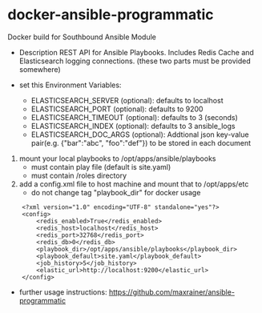 # docker-ansible-programmatic
Docker build for Southbound Ansible Module

* Description
REST API for Ansible Playbooks. Includes Redis Cache and Elasticsearch logging connections. (these two parts must be provided somewhere)

* set this Environment Variables:
	* ELASTICSEARCH_SERVER   (optional): defaults to localhost
	* ELASTICSEARCH_PORT     (optional): defaults to 9200
	* ELASTICSEARCH_TIMEOUT  (optional): defaults to 3 (seconds)
	* ELASTICSEARCH_INDEX    (optional): defaults to 3 ansible_logs
	* ELASTICSEARCH_DOC_ARGS (optional): Addtional json key-value pair(e.g. {"bar":"abc", "foo":"def"}) to be stored in each document


1. mount your local playbooks to /opt/apps/ansible/playbooks
	* must contain play file (default is site.yaml)
	* must contain /roles directory 
2. add a config.xml file to host machine and mount that to /opt/apps/etc
	* do not change tag "playbook_dir" for docker usage
	
```
	<?xml version="1.0" encoding="UTF-8" standalone="yes"?>
	<config>
		<redis_enabled>True</redis_enabled>
		<redis_host>localhost</redis_host>
		<redis_port>32768</redis_port>
		<redis_db>0</redis_db>
		<playbook_dir>/opt/apps/ansible/playbooks</playbook_dir>
		<playbook_default>site.yaml</playbook_default>
		<job_history>5</job_history>
		<elastic_url>http://localhost:9200</elastic_url>
	</config>
```

* further usage instructions: https://github.com/maxrainer/ansible-programmatic
